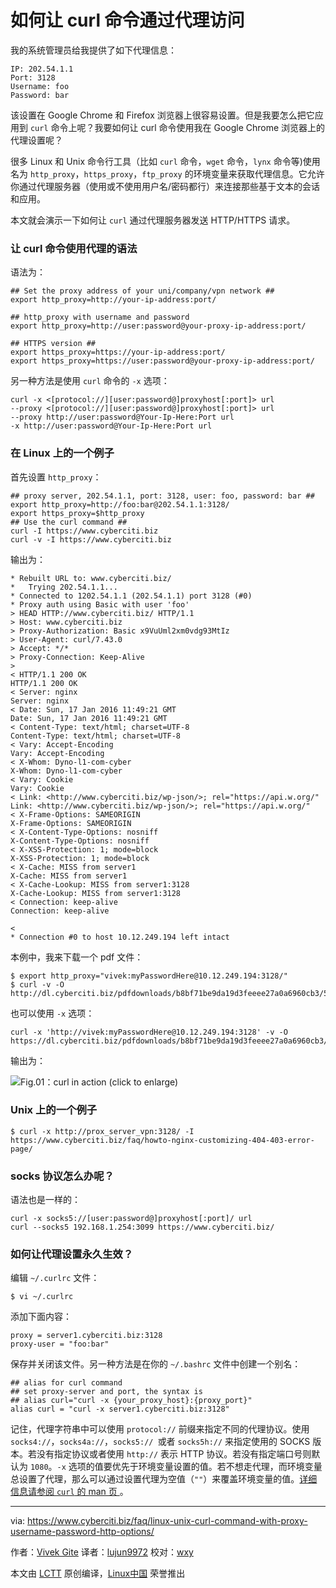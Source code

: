 如何让 curl 命令通过代理访问
======

我的系统管理员给我提供了如下代理信息：

```
IP: 202.54.1.1
Port: 3128
Username: foo
Password: bar
```

该设置在 Google Chrome 和 Firefox 浏览器上很容易设置。但是我要怎么把它应用到 `curl` 命令上呢？我要如何让 curl 命令使用我在 Google Chrome 浏览器上的代理设置呢？

很多 Linux 和 Unix 命令行工具（比如 `curl` 命令，`wget` 命令，`lynx` 命令等)使用名为  `http_proxy`，`https_proxy`，`ftp_proxy` 的环境变量来获取代理信息。它允许你通过代理服务器（使用或不使用用户名/密码都行）来连接那些基于文本的会话和应用。

本文就会演示一下如何让 `curl` 通过代理服务器发送 HTTP/HTTPS 请求。

### 让 curl 命令使用代理的语法

语法为：

```
## Set the proxy address of your uni/company/vpn network ## 
export http_proxy=http://your-ip-address:port/
 
## http_proxy with username and password 
export http_proxy=http://user:password@your-proxy-ip-address:port/
 
## HTTPS version ##
export https_proxy=https://your-ip-address:port/
export https_proxy=https://user:password@your-proxy-ip-address:port/
```

另一种方法是使用 `curl` 命令的 `-x` 选项：

```
curl -x <[protocol://][user:password@]proxyhost[:port]> url
--proxy <[protocol://][user:password@]proxyhost[:port]> url
--proxy http://user:password@Your-Ip-Here:Port url
-x http://user:password@Your-Ip-Here:Port url
```

### 在 Linux 上的一个例子

首先设置 `http_proxy`：

```
## proxy server, 202.54.1.1, port: 3128, user: foo, password: bar ##
export http_proxy=http://foo:bar@202.54.1.1:3128/
export https_proxy=$http_proxy
## Use the curl command ##
curl -I https://www.cyberciti.biz
curl -v -I https://www.cyberciti.biz
```

输出为：

```
* Rebuilt URL to: www.cyberciti.biz/
*   Trying 202.54.1.1...
* Connected to 1202.54.1.1 (202.54.1.1) port 3128 (#0)
* Proxy auth using Basic with user 'foo'
> HEAD HTTP://www.cyberciti.biz/ HTTP/1.1
> Host: www.cyberciti.biz
> Proxy-Authorization: Basic x9VuUml2xm0vdg93MtIz
> User-Agent: curl/7.43.0
> Accept: */*
> Proxy-Connection: Keep-Alive
> 
< HTTP/1.1 200 OK
HTTP/1.1 200 OK
< Server: nginx
Server: nginx
< Date: Sun, 17 Jan 2016 11:49:21 GMT
Date: Sun, 17 Jan 2016 11:49:21 GMT
< Content-Type: text/html; charset=UTF-8
Content-Type: text/html; charset=UTF-8
< Vary: Accept-Encoding
Vary: Accept-Encoding
< X-Whom: Dyno-l1-com-cyber
X-Whom: Dyno-l1-com-cyber
< Vary: Cookie
Vary: Cookie
< Link: <http://www.cyberciti.biz/wp-json/>; rel="https://api.w.org/"
Link: <http://www.cyberciti.biz/wp-json/>; rel="https://api.w.org/"
< X-Frame-Options: SAMEORIGIN
X-Frame-Options: SAMEORIGIN
< X-Content-Type-Options: nosniff
X-Content-Type-Options: nosniff
< X-XSS-Protection: 1; mode=block
X-XSS-Protection: 1; mode=block
< X-Cache: MISS from server1
X-Cache: MISS from server1
< X-Cache-Lookup: MISS from server1:3128
X-Cache-Lookup: MISS from server1:3128
< Connection: keep-alive
Connection: keep-alive
 
< 
* Connection #0 to host 10.12.249.194 left intact
```

本例中，我来下载一个 pdf 文件：

```
$ export http_proxy="vivek:myPasswordHere@10.12.249.194:3128/"
$ curl -v -O http://dl.cyberciti.biz/pdfdownloads/b8bf71be9da19d3feeee27a0a6960cb3/569b7f08/cms/631.pdf
```

也可以使用 `-x` 选项：

```
curl -x 'http://vivek:myPasswordHere@10.12.249.194:3128' -v -O https://dl.cyberciti.biz/pdfdownloads/b8bf71be9da19d3feeee27a0a6960cb3/569b7f08/cms/631.pdf
```

输出为：

![Fig.01：curl in action \(click to enlarge\)][2]

### Unix 上的一个例子

```
$ curl -x http://prox_server_vpn:3128/ -I https://www.cyberciti.biz/faq/howto-nginx-customizing-404-403-error-page/
```

### socks 协议怎么办呢？

语法也是一样的：

```
curl -x socks5://[user:password@]proxyhost[:port]/ url
curl --socks5 192.168.1.254:3099 https://www.cyberciti.biz/
```

### 如何让代理设置永久生效？

编辑 `~/.curlrc` 文件：

```
$ vi ~/.curlrc
```

添加下面内容：

```
proxy = server1.cyberciti.biz:3128
proxy-user = "foo:bar"
```

保存并关闭该文件。另一种方法是在你的 `~/.bashrc` 文件中创建一个别名：

```
## alias for curl command
## set proxy-server and port, the syntax is
## alias curl="curl -x {your_proxy_host}:{proxy_port}"
alias curl = "curl -x server1.cyberciti.biz:3128"
```

记住，代理字符串中可以使用 `protocol://` 前缀来指定不同的代理协议。使用 `socks4://`，`socks4a://`，`socks5:// `或者 `socks5h://` 来指定使用的 SOCKS 版本。若没有指定协议或者使用 `http://` 表示 HTTP 协议。若没有指定端口号则默认为 `1080`。`-x` 选项的值要优先于环境变量设置的值。若不想走代理，而环境变量总设置了代理，那么可以通过设置代理为空值（`""`）来覆盖环境变量的值。[详细信息请参阅 `curl` 的 man 页 ][3]。


--------------------------------------------------------------------------------

via: https://www.cyberciti.biz/faq/linux-unix-curl-command-with-proxy-username-password-http-options/

作者：[Vivek Gite][a]
译者：[lujun9972](https://github.com/lujun9972)
校对：[wxy](https://github.com/wxy)

本文由 [LCTT](https://github.com/LCTT/TranslateProject) 原创编译，[Linux中国](https://linux.cn/) 荣誉推出

[a]:https://www.cyberciti.biz
[1]:https://www.cyberciti.biz/media/new/faq/2016/01/curl-download-output-300x141.jpg
[2]:https://www.cyberciti.biz/media/new/faq/2016/01/curl-download-output.jpg
[3]:https://curl.haxx.se/docs/manpage.html

